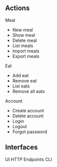 ## Actions
Meal
* New meal
* Show meal
* Delete meal
* List meals
* Import meals
* Export meals

Eat
* Add eat
* Remove eat
* List eats
* Remove all eats

Account
* Create account
* Delete account
* Login
* Logout
* Forgot password

## Interfaces
UI
HTTP Endpoints
CLI
